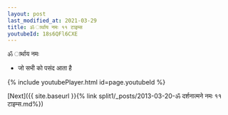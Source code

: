 ```yaml
---
layout: post
last_modified_at: 2021-03-29
title: ॐ ार्थाय नमः ११ टाइम्स
youtubeId: 18s6QFl6CXE
---
```

 
 
 ॐ ार्थाय नमः  
 
 -  जो सभी को पसंद आता है 
 
  
 
  
 
 
 
 
 
 


{% include youtubePlayer.html id=page.youtubeId %}
 
[Next]({{ site.baseurl }}{% link  split1/_posts/2013-03-20-ॐ दर्शनात्मने नमः ११ टाइम्स.md%})
 
